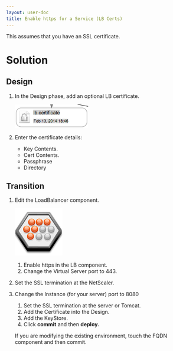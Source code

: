 ```yaml
---
layout: user-doc
title: Enable https for a Service (LB Certs)
---
```


This assumes that you have an SSL certificate.

# Solution

## Design

1. In the Design phase, add an optional LB certificate.
    
    ![LB certificate](/assets/docs/local/images/lb-certificate.png)
    
2. Enter the certificate details:
    * Key Contents. 
    * Cert Contents.
    * Passphrase
    * Directory

## Transition

1. Edit the LoadBalancer component.
    
    ![LB](/assets/docs/local/images/Lb.png)
    
    1. Enable https in the LB component.
    2. Change the Virtual Server port to 443.
2. Set the SSL termination at the NetScaler.   
3. Change the Instance (for your server) port to 8080     
    1. Set the SSL termination at the server or Tomcat.
    2. Add the Certificate into the Design.
    3. Add the KeyStore.
    4. Click **commit** and then **deploy.**  
    
    If you are modifying the existing environment, touch the FQDN component and then commit.



